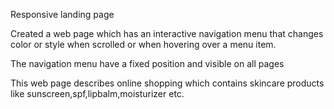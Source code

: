 Responsive landing page

Created a web page which has an interactive navigation menu that changes color or style when scrolled or when hovering over a menu item.

The navigation menu have a fixed position and visible on all pages

This web page describes online shopping which contains skincare products like sunscreen,spf,lipbalm,moisturizer etc.

